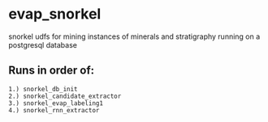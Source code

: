 # evap_snorkel
snorkel udfs for mining instances of minerals and stratigraphy running on a postgresql database 

## Runs in order of:

    1.) snorkel_db_init
    2.) snorkel_candidate_extractor
    3.) snorkel_evap_labeling1
    4.) snorkel_rnn_extractor
    

